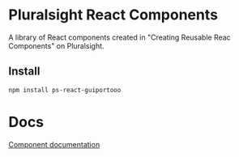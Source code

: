 # Pluralsight React Components

A library of React components created in "Creating Reusable Reac Components" on Pluralsight.

## Install

```
npm install ps-react-guiportooo
```

# Docs

[Component documentation](http://guiportooo.github.io/ps-react-guiportooo/)

